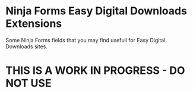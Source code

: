 # Ninja Forms Easy Digital Downloads Extensions

Some Ninja Forms fields that you may find usefuil for Easy Digital Downloads sites.

# THIS IS A WORK IN PROGRESS - DO NOT USE
